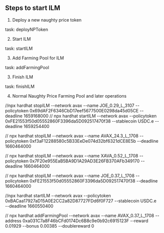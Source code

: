 ## Steps to start ILM

1. Deploy a new naughty price token

task: deployNPToken


2. Start ILM

task: startILM

3. Add Farming Pool for ILM

task: addFarmingPool

3. Finish ILM

task: finishILM

4. Normal Naughty Price Farming Pool and later operations

//npx hardhat stopILM --network avax --name JOE_0.29_L_3107 --policytoken 0x69dAF2F6346CbD17eef5677500E0298da45d05CE --deadline 1659168000 
// npx hardhat startILM --network avax --policytoken 0xFE21553f50d05552860F3396da5D092517470f38 --stablecoin USDC.e --deadline 1659254400 


// npx hardhat stopILM --network avax --name AVAX_24.3_L_1708 --policytoken 0xf3aF12288580c5B33EeDe074d32bf6321dCE8E5b --deadline 1660464000

// npx hardhat stopILM --network avax --name XAVA_0.52_L_1708 --policytoken 0x7F20e955EaB5BA9D1A29AD3E26FB370AFb349170 --deadline 1660464000

// npx hardhat stopILM --network avax --name JOE_0.37_L_1708 --policytoken 0xFE21553f50d05552860F3396da5D092517470f38 --deadline 1660464000

//npx hardhat startILM --network avax --policytoken 0xBACaa17927aD15A0E2CC2a82D87727FDd6f0F727 --stablecoin USDC.e --deadline 1660550400

// npx hardhat addFarmingPool --network avax --name AVAX_0.37_L_1708 --address 0xa031C7a8F46bCFd0174Dc6B8c9e0b92c6915123F --reward 0.01929 --bonus 0.00385 --doublereward 0
